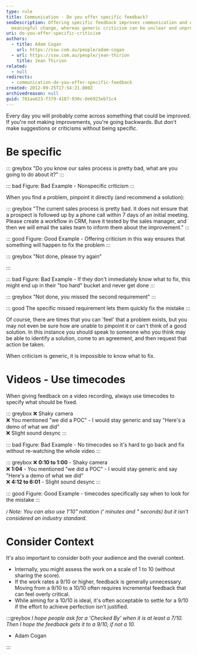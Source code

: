 ```yaml
---
type: rule
title: Communication - Do you offer specific feedback?
seoDescription: Offering specific feedback improves communication and encourages
  meaningful change, whereas generic criticism can be unclear and unproductive.
uri: do-you-offer-specific-criticism
authors:
  - title: Adam Cogan
    url: https://ssw.com.au/people/adam-cogan
  - url: https://ssw.com.au/people/jean-thirion
    title: Jean Thirion
related:
  - null
redirects:
  - communication-do-you-offer-specific-feedback
created: 2012-09-25T17:54:21.000Z
archivedreason: null
guid: 781aa623-f379-4187-930c-0e6923eb71c4
---
```

Every day you will probably come across something that could be improved. If you're not making improvements, you're going backwards. But don't make suggestions or criticisms without being specific.

<!--endintro-->

# Be specific

::: greybox
"Do you know our sales process is pretty bad, what are you going to do about it?"
:::

::: bad
Figure: Bad Example - Nonspecific criticism
:::

When you find a problem, pinpoint it directly (and recommend a solution):

::: greybox
"The current sales process is pretty bad. It does not ensure that a prospect is followed up by a phone call within 7 days of an initial meeting. Please create a workflow in CRM, have it tested by the sales manager, and then we will email the sales team to inform them about the improvement."
:::

::: good
Figure: Good Example - Offering criticism in this way ensures that something will happen to fix the problem
:::  

::: greybox
"Not done, please try again"

:::

::: bad
Figure: Bad Example - If they don't immediately know what to fix, this might end up in their "too hard" bucket and never get done
:::

::: greybox
"Not done, you missed the second requirement"
:::

::: good
The specific missed requirement lets them quickly fix the mistake
:::  

Of course, there are times that you can 'feel' that a problem exists, but you may not even be sure how are unable to pinpoint it or can't think of a good solution. In this instance you should speak to someone who you think may be able to identify a solution, come to an agreement, and then request that action be taken.

When criticism is generic, it is impossible to know what to fix.

# Videos - Use timecodes

When giving feedback on a video recording, always use timecodes to specify what should be fixed.

::: greybox
❌ Shaky camera \
❌ You mentioned "we did a POC" - I would stay generic and say "Here's a demo of what we did"\
❌ Slight sound desync
:::

::: bad
Figure: Bad Example - No timecodes so it's hard to go back and fix without re-watching the whole video
:::

::: greybox
❌ **0:10 to 1:00** - Shaky camera\
❌ **1:04** - You mentioned "we did a POC" - I would stay generic and say "Here's a demo of what we did"\
❌ **4:12 to 6:01** - Slight sound desync
:::

::: good
Figure: Good Example - timecodes specifically say when to look for the mistake
:::  

*ℹ️ Note: You can also use 1'10" notation (' minutes and " seconds) but it isn't considered an industry standard.*

# Consider Context

It's also important to consider both your audience and the overall context.  

* Internally, you might assess the work on a scale of 1 to 10 (without sharing the score).
* If the work rates a 9/10 or higher, feedback is generally unnecessary. Moving from a 9/10 to a 10/10 often requires incremental feedback that can feel overly critical.
* While aiming for a 10/10 is ideal, it's often acceptable to settle for a 9/10 if the effort to achieve perfection isn't justified.  

:::greybox
*I hope people ask for a ‘Checked By’ when it is at least a 7/10.
Then I hope the feedback gets it to a 9/10, if not a 10.*

* Adam Cogan

:::
